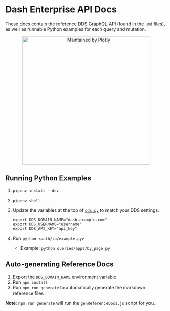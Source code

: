 # Dash Enterprise API Docs

These docs contain the reference DDS GraphQL API (found in the `.md` files), as well as runnable Python examples for each query and mutation.

<div align="center">
  <a href="https://dash.plotly.com/project-maintenance">
    <img src="https://dash.plotly.com/assets/images/maintained-by-plotly.png" width="400px" alt="Maintained by Plotly">
  </a>
</div>

## Running Python Examples

1. `pipenv install --dev`
2. `pipenv shell`
3. Update the variables at the top of [`dds.py`](./dds.py) to match your DDS settings.

    ```shell
    export DDS_DOMAIN_NAME="dash.example.com"
    export DDS_USERNAME="username"
    export DDS_API_KEY="api_key"
    ```

4. Run `python <path/to/example.py>`
   - Example: `python queries/apps/by_page.py`

## Auto-generating Reference Docs

1. Export the `DDS_DOMAIN_NAME` environment variable
2. Run `npm install`
3. Run `npm run generate` to automatically generate the markdown reference files

**Note**: `npm run generate` will run the `genReferenceDocs.js` script for you.
